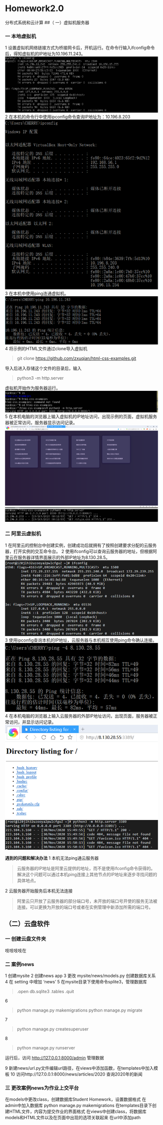 # Homework2.0
 分布式系统和云计算
##（ 一）虚拟机服务器
### 一 本地虚拟机
1 设置虚拟机网络链接方式为桥接网卡后，开机运行。在命令行输入ifconfig命令后，得知虚拟机的IP地址为10.196.11.243。
![1](https://raw.githubusercontent.com/SYC-2357/Homework2.0/main/picture/1.png)
2 在本机的命令行中使用ipconfig命令查询IP地址为：10.196.8.203
![2](https://raw.githubusercontent.com/SYC-2357/Homework2.0/main/picture/2.png) 
3 在本机中使用ping连通虚拟机。
![4](https://raw.githubusercontent.com/SYC-2357/Homework2.0/main/picture/4.png)
4 将示例的HTML文件通过clone导入虚拟机
>git clone https://github.com/zxuqian/html-css-examples.git

导入后进入存储这个文件的目录后，输入
>python3 -m http.server

虚拟机开始作为服务器运行。
![5](https://raw.githubusercontent.com/SYC-2357/Homework2.0/main/picture/5.png)
5 在本机电脑的浏览器上输入虚拟机的IP地址访问，出现示例的页面，虚拟机服务器被正常访问，服务器显示访问记录。
![6](https://raw.githubusercontent.com/SYC-2357/Homework2.0/main/picture/6.png)
![7](https://raw.githubusercontent.com/SYC-2357/Homework2.0/main/picture/7.png)

### 二 阿里云虚拟机
1 在阿里云的控制台中创建实例，创建成功后就拥有了按照创建要求分配的云服务器，打开实例的交互命令台。
2 使用ifconfig可以查询云服务器的地址，但根据阿里云在服务器详情界面展示的外部IP地址为8.130.28.5。
![8](https://raw.githubusercontent.com/SYC-2357/Homework2.0/main/picture/8_.png)
3 使用ipconfig查询本机的IP地址，云服务器与本机相互使用ping命令确认连接。
![9](https://raw.githubusercontent.com/SYC-2357/Homework2.0/main/picture/9_.png)
4 在本机电脑的浏览器上输入云服务器的外部IP地址访问，出现页面，服务器被正常访问，并显示访问记录。
![11](https://raw.githubusercontent.com/SYC-2357/Homework2.0/main/picture/11_.png)
![10](https://raw.githubusercontent.com/SYC-2357/Homework2.0/main/picture/10_.png)

**遇到的问题和解决办法**
1 本机无法ping通云服务器
>云服务器的IP地址是阿里云提供的地址，而不是使用ifconfig命令获得的。
解决这个问题可以通过本机ping连接上其他节点的IP地址来逐步寻找问题的具体地点。

2 云服务器开始服务后本机无法连接
>阿里云只开放了云服务器的部分端口号，未开放的端口号开使的服务无法被连接。可以更换为开放的端口号或者在实例管理中新添加所需的端口号。



## （二）云盘软件

### 一 创建云盘文件夹
吱吱吱吱在

### 二 案例news
1 创建mysite
2 创建news app
3 更改 mysite/news/models.py 创建数据库关系
4 在 setting 中增加 ‘news’
5 在mysite目录下使用命令splite3，管理数据库
  >.open db.sqlite3
  >.tables
  >.quit

6 
>python manage.py makemigrations
>python manage.py migrate

7 
>python manage.py createsuperuser

8 
>python manage.py runserver

运行后，访问 http://127.0.0.1:8000/admin 管理数据

9 新建news/url.py文件编辑url路径，在views中添加函数，在templates中加入模板
10 访问http://127.0.0.1:8000/news/articles/2020 查询2020年的新闻

### 三 更改案例news为作业上交平台
在models中更改class，创建数据库Student Homework，设置数据格式
在admin中加入数据库
python manage.py makemigrations
在templates目录下创建HTML文件，内容为提交作业的界面格式
在views中创建class，将数据库models和HTML文件以及在页面中出现的选项关联起来
在url中添加path
